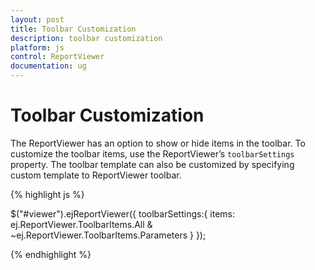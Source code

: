```yaml
---
layout: post
title: Toolbar Customization
description: toolbar customization
platform: js
control: ReportViewer
documentation: ug
---
```


# Toolbar Customization

The ReportViewer has an option to show or hide items in the toolbar. To customize the toolbar items, use the ReportViewer’s `toolbarSettings` property. The toolbar template can also be customized by specifying custom template to ReportViewer toolbar.

{% highlight js %}

$("#viewer").ejReportViewer({
    toolbarSettings:{
        items: ej.ReportViewer.ToolbarItems.All & ~ej.ReportViewer.ToolbarItems.Parameters
    }
});

{% endhighlight %}



